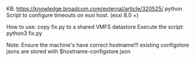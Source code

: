 KB: https://knowledge.broadcom.com/external/article/320525/
python Script to configure timeouts on esxi host. (esxi 8.0 +)

How to use: 
copy fix.py to a shared VMFS datastore
Execute the script: python3 fix.py


Note: Ensure the machine's have correct hostname!!! existing configstore jsons are stored with $hostname-configstore.json

